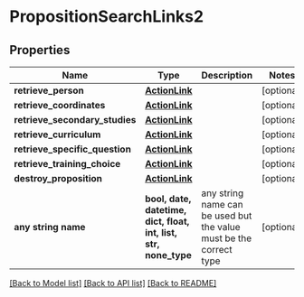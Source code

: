 # PropositionSearchLinks2


## Properties
Name | Type | Description | Notes
------------ | ------------- | ------------- | -------------
**retrieve_person** | [**ActionLink**](ActionLink.md) |  | [optional] 
**retrieve_coordinates** | [**ActionLink**](ActionLink.md) |  | [optional] 
**retrieve_secondary_studies** | [**ActionLink**](ActionLink.md) |  | [optional] 
**retrieve_curriculum** | [**ActionLink**](ActionLink.md) |  | [optional] 
**retrieve_specific_question** | [**ActionLink**](ActionLink.md) |  | [optional] 
**retrieve_training_choice** | [**ActionLink**](ActionLink.md) |  | [optional] 
**destroy_proposition** | [**ActionLink**](ActionLink.md) |  | [optional] 
**any string name** | **bool, date, datetime, dict, float, int, list, str, none_type** | any string name can be used but the value must be the correct type | [optional]

[[Back to Model list]](../README.md#documentation-for-models) [[Back to API list]](../README.md#documentation-for-api-endpoints) [[Back to README]](../README.md)


